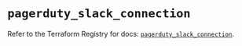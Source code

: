 # `pagerduty_slack_connection`

Refer to the Terraform Registry for docs: [`pagerduty_slack_connection`](https://registry.terraform.io/providers/pagerduty/pagerduty/3.30.1/docs/resources/slack_connection).
